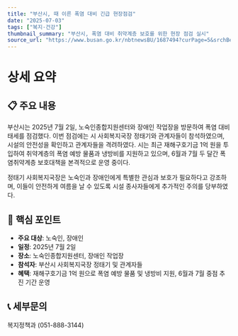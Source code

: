 ```yaml
---
title: "부산시, 때 이른 폭염 대비 긴급 현장점검"
date: "2025-07-03"
tags: ["복지·건강"]
thumbnail_summary: "부산시, 폭염 대비 취약계층 보호를 위한 현장 점검 실시"
source_url: "https://www.busan.go.kr/nbtnewsBU/1687494?curPage=5&srchBeginDt=&srchEndDt=&srchKey=&srchText="
---
```


# 상세 요약

## 📋 주요 내용
부산시는 2025년 7월 2일, 노숙인종합지원센터와 장애인 작업장을 방문하여 폭염 대비 태세를 점검했다. 이번 점검에는 시 사회복지국장 정태기와 관계자들이 참석하였으며, 시설의 안전성을 확인하고 관계자들을 격려하였다. 시는 최근 재해구호기금 1억 원을 투입하여 취약계층의 폭염 예방 물품과 냉방비를 지원하고 있으며, 6월과 7월 두 달간 폭염취약계층 보호대책을 본격적으로 운영 중이다.

정태기 사회복지국장은 노숙인과 장애인에게 특별한 관심과 보호가 필요하다고 강조하며, 이들이 안전하게 여름을 날 수 있도록 시설 종사자들에게 추가적인 주의를 당부하였다.

## 🎯 핵심 포인트
- **주요 대상**: 노숙인, 장애인
- **일정**: 2025년 7월 2일
- **장소**: 노숙인종합지원센터, 장애인 작업장
- **참석자**: 부산시 사회복지국장 정태기 및 관계자들
- **혜택**: 재해구호기금 1억 원으로 폭염 예방 물품 및 냉방비 지원, 6월과 7월 중점 추진 기간 운영

## 📞 세부문의
복지정책과 (051-888-3144)